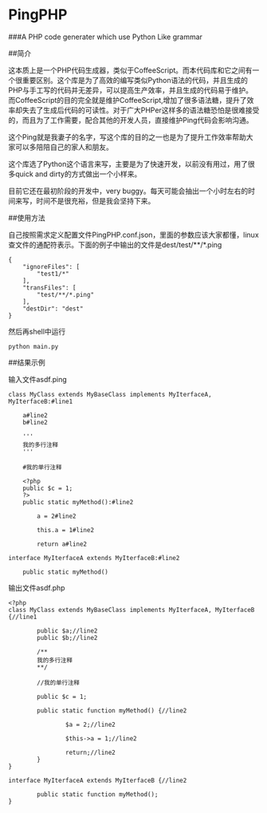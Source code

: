 PingPHP 
===

###A PHP code generater which use Python Like grammar

##简介

这本质上是一个PHP代码生成器，类似于CoffeeScript。而本代码库和它之间有一个很重要区别。这个库是为了高效的编写类似Python语法的代码，并且生成的PHP与手工写的代码并无差异，可以提高生产效率，并且生成的代码易于维护。而CoffeeScript的目的完全就是维护CoffeeScript,增加了很多语法糖，提升了效率却失去了生成后代码的可读性。对于广大PHPer这样多的语法糖恐怕是很难接受的，而且为了工作需要，配合其他的开发人员，直接维护Ping代码会影响沟通。

这个Ping就是我妻子的名字，写这个库的目的之一也是为了提升工作效率帮助大家可以多陪陪自己的家人和朋友。

这个库选了Python这个语言来写，主要是为了快速开发，以前没有用过，用了很多quick and dirty的方式做出一个小样来。

目前它还在最初阶段的开发中，very buggy。每天可能会抽出一个小时左右的时间来写，时间不是很充裕，但是我会坚持下来。

##使用方法

自己按照需求定义配置文件PingPHP.conf.json，里面的参数应该大家都懂，linux查文件的通配符表示。下面的例子中输出的文件是dest/test/\*\*/\*.ping

```
{
    "ignoreFiles": [
        "test1/*"
    ], 
    "transFiles": [
        "test/**/*.ping"
    ], 
    "destDir": "dest"
}
```

然后再shell中运行

```
python main.py
```

##结果示例

输入文件asdf.ping

```
class MyClass extends MyBaseClass implements MyIterfaceA, MyIterfaceB:#line1

	a#line2
	b#line2
	
	'''
	我的多行注释
	'''

	#我的单行注释

	<?php
	public $c = 1;
	?>
	public static myMethod():#line2

		a = 2#line2

		this.a = 1#line2
	
		return a#line2

interface MyIterfaceA extends MyIterfaceB:#line2

	public static myMethod()
```

输出文件asdf.php

```
<?php
class MyClass extends MyBaseClass implements MyIterfaceA, MyIterfaceB {//line1
        
        public $a;//line2
        public $b;//line2
        
        /**
		我的多行注释
		**/
        
        //我的单行注释
        
        public $c = 1;
	
        public static function myMethod() {//line2
                
                $a = 2;//line2
                
                $this->a = 1;//line2
                
                return;//line2
        }
}

interface MyIterfaceA extends MyIterfaceB {//line2
        
        public static function myMethod();
}

```